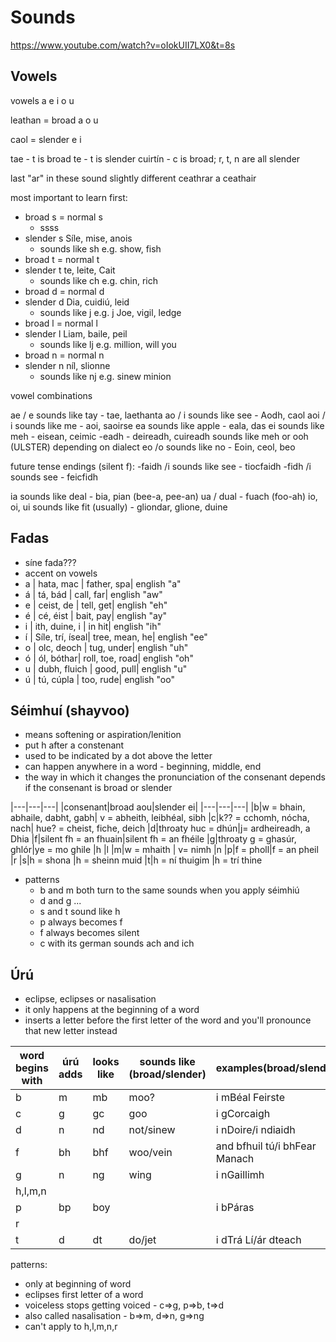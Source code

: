 # Sounds

https://www.youtube.com/watch?v=oIokUII7LX0&t=8s

## Vowels

vowels
a e i o u

leathan = broad
a o u

caol = slender
e i


tae - t is broad
te - t is slender
cuirtín - c is broad; r, t, n are all slender

last "ar" in these sound slightly different
ceathrar
a ceathair


most important to learn first:
* broad s = normal s
    * ssss
* slender s Síle, mise, anois 
    * sounds like sh e.g. show, fish
* broad t = normal t
* slender t te, leite, Cait 
    * sounds like ch e.g. chin, rich
* broad d = normal d
* slender d Dia, cuidiú, leid 
    * sounds like j e.g. j Joe, vigil, ledge
* broad l = normal l
* slender l Liam, baile, peil 
    * sounds like lj e.g. million, will you
* broad n = normal n
* slender n níl, slionne 
    * sounds like nj e.g. sinew minion

vowel combinations

ae / e sounds like tay - tae, laethanta
ao / i sounds like see - Aodh, caol
aoi / i sounds like me - aoi, saoirse
ea sounds like apple - eala, das
ei sounds like meh - eisean, ceimic
-eadh - deireadh, cuireadh sounds like meh or ooh (ULSTER) depending on dialect
eo /o sounds like no  - Eoin, ceol, beo

future tense endings (silent f):
-faidh /i sounds like see - tiocfaidh
-fidh /i sounds see - feicfidh

ia sounds like deal - bia, pian (bee-a, pee-an)
ua / dual - fuach (foo-ah)
io, oi, ui sounds like fit (usually) - gliondar, glione, duine


## Fadas
* síne fada???
* accent on vowels
* a | hata, mac | father, spa| english "a"
* á | tá, bád | call, far| english "aw"
* e | ceist, de | tell, get| english "eh"
* é | cé, éist | bait, pay| english "ay"
* i | ith, duine, i | in hit| english "ih"
* í | Síle, trí, íseal| tree, mean, he| english "ee"
* o | olc, deoch | tug, under| english "uh"
* ó | ól, bóthar| roll, toe, road| english "oh"
* u | dubh, fluich | good, pull| english "u"
* ú | tú, cúpla | too, rude| english "oo"

## Séimhuí (shayvoo)

* means softening or aspiration/lenition
* put h after a constenant
* used to be indicated by a dot above the letter
* can happen anywhere in a word - beginning, middle, end
* the way in which it changes the pronunciation of the consenant depends if the consenant is broad or slender

|---|---|---|
|consenant|broad aou|slender ei|
|---|---|---|
|b|w = bhain, abhaile, dabht, gabh| v = abheith, leibhéal, sibh
|c|k?? = cchomh, nócha, nach| hue? = cheist, fiche, deich
|d|throaty huc = dhún|j= ardheireadh, a Dhia
|f|silent fh = an fhuain|silent fh = an fhéile
|g|throaty g = ghasúr, ghlór|ye = mo ghile
|h
|l
|m|w = mhaith | v= nimh
|n
|p|f = pholl|f = an pheil
|r
|s|h = shona |h = sheinn muid
|t|h = ní thuigim |h = trí thine


* patterns
    * b and m both turn to the same sounds when you apply séimhiú
    * d and g ...
    * s and t sound like h
    * p always becomes f
    * f always becomes silent
    * c with its german sounds ach and ich


## Úrú

* eclipse, eclipses or nasalisation
* it only happens at the beginning of a word
* inserts a letter before the first letter of the word and you'll pronounce that new letter instead


|word begins with|úrú adds|looks like|sounds like (broad/slender)|examples(broad/slender)|
|---|---|---|---|---|
|b|m|mb|moo?|i mBéal Feirste
|c|g|gc|goo|i gCorcaigh
|d|n|nd|not/sinew|i nDoire/i ndiaidh
|f|bh|bhf|woo/vein|and bfhuil tú/i bhFear Manach
|g|n|ng|wing|i nGaillimh
|h,l,m,n
|p|bp|boy||i bPáras
|r
|t|d|dt|do/jet|i dTrá Lí/ár dteach

patterns:
* only at beginning of word
* eclipses first letter of a word
* voiceless stops getting voiced - c=>g, p=>b, t=>d 
* also called nasalisation - b=>m, d=>n, g=>ng
* can't apply to h,l,m,n,r

